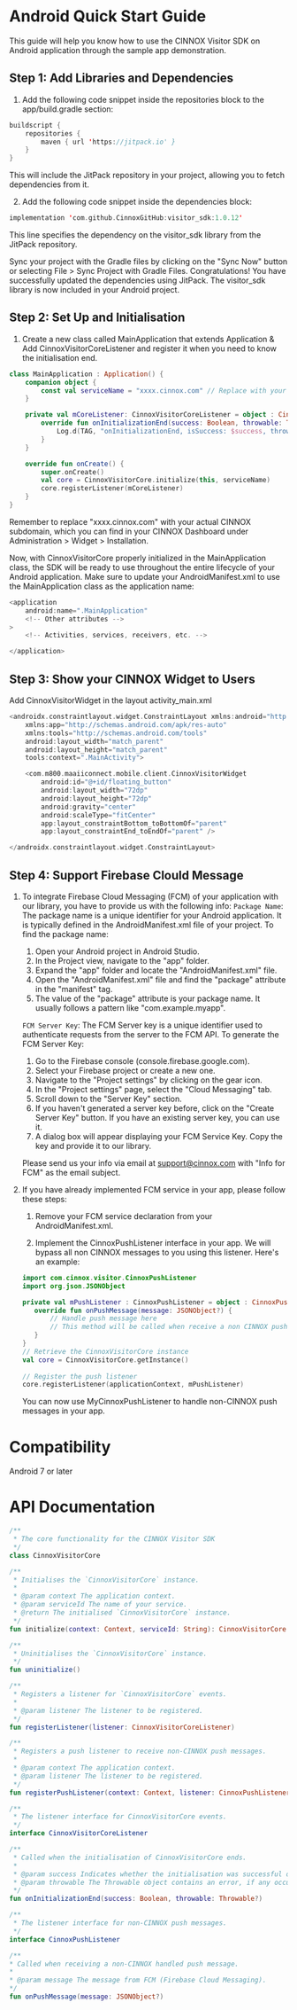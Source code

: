 # **Android Quick Start Guide**
This guide will help you know how to use the CINNOX Visitor SDK on Android application through the sample app demonstration.
 
## **Step 1: Add Libraries and Dependencies**
1. Add the following code snippet inside the repositories block to the app/build.gradle section:
   
```kotlin
buildscript {
    repositories {
        maven { url 'https://jitpack.io' }
    }
}
```
This will include the JitPack repository in your project, allowing you to fetch dependencies from it.

2. Add the following code snippet inside the dependencies block:

```kotlin
implementation 'com.github.CinnoxGitHub:visitor_sdk:1.0.12'
```
This line specifies the dependency on the visitor_sdk library from the JitPack repository. 

Sync your project with the Gradle files by clicking on the "Sync Now" button or selecting File > Sync Project with Gradle Files.
Congratulations! You have successfully updated the dependencies using JitPack. The visitor_sdk library is now included in your Android project.

## **Step 2: Set Up and Initialisation**

1. Create a new class called MainApplication that extends Application & Add CinnoxVisitorCoreListener and register it when you need to know the initialisation end.
 ```kotlin
 class MainApplication : Application() {
     companion object {
         const val serviceName = "xxxx.cinnox.com" // Replace with your CINNOX subdomain
     }

     private val mCoreListener: CinnoxVisitorCoreListener = object : CinnoxVisitorCoreListener{
         override fun onInitializationEnd(success: Boolean, throwable: Throwable?) {
             Log.d(TAG, "onInitializationEnd, isSuccess: $success, throwable: $throwable")
         }
     }

     override fun onCreate() {
         super.onCreate()
         val core = CinnoxVisitorCore.initialize(this, serviceName)
         core.registerListener(mCoreListener)
     }
 }
 ```
 Remember to replace "xxxx.cinnox.com" with your actual CINNOX subdomain, which you can find in your CINNOX Dashboard under Administration > Widget > Installation.

 Now, with CinnoxVisitorCore properly initialized in the MainApplication class, the SDK will be ready to use throughout the entire lifecycle of your Android application. Make sure to update your AndroidManifest.xml to use the MainApplication class as the application name:
 
 ```kotlin
 <application
     android:name=".MainApplication"
     <!-- Other attributes -->
 >
     <!-- Activities, services, receivers, etc. -->

 </application>
 ```

## **Step 3: Show your CINNOX Widget to Users**
Add CinnoxVisitorWidget in the layout activity_main.xml

```kotlin
<androidx.constraintlayout.widget.ConstraintLayout xmlns:android="http://schemas.android.com/apk/res/android"
    xmlns:app="http://schemas.android.com/apk/res-auto"
    xmlns:tools="http://schemas.android.com/tools"
    android:layout_width="match_parent"
    android:layout_height="match_parent"
    tools:context=".MainActivity">

    <com.m800.maaiiconnect.mobile.client.CinnoxVisitorWidget
        android:id="@+id/floating_button"
        android:layout_width="72dp"
        android:layout_height="72dp"
        android:gravity="center"
        android:scaleType="fitCenter"
        app:layout_constraintBottom_toBottomOf="parent"
        app:layout_constraintEnd_toEndOf="parent" />

</androidx.constraintlayout.widget.ConstraintLayout>
```

## **Step 4: Support Firebase Clould Message**
1. To integrate Firebase Cloud Messaging (FCM) of your application with our library, you have to provide us with the following info:
   `Package Name`:
   The package name is a unique identifier for your Android application. It is typically defined in the AndroidManifest.xml file of your project. To find the package name:
   
   1. Open your Android project in Android Studio.
   2. In the Project view, navigate to the "app" folder.
   3. Expand the "app" folder and locate the "AndroidManifest.xml" file.
   4. Open the "AndroidManifest.xml" file and find the "package" attribute in the "manifest" tag.
   5. The value of the "package" attribute is your package name. It usually follows a pattern like "com.example.myapp".
   
   `FCM Server Key`:
   The FCM Server key is a unique identifier used to authenticate requests from the server to the FCM API. To generate the FCM Server Key:
   
   1. Go to the Firebase console (console.firebase.google.com).
   2. Select your Firebase project or create a new one.
   3. Navigate to the "Project settings" by clicking on the gear icon.
   4. In the "Project settings" page, select the "Cloud Messaging" tab.
   5. Scroll down to the "Server Key" section.
   6. If you haven't generated a server key before, click on the "Create Server Key" button. If you have an existing server key, you can use it.
   7. A dialog box will appear displaying your FCM Service Key. Copy the key and provide it to our library.
    
   Please send us your info via email at support@cinnox.com with "Info for FCM" as the email subject.

 
3. If you have already implemented FCM service in your app, please follow these steps:

   1. Remove your FCM service declaration from your AndroidManifest.xml.
   
   2. Implement the CinnoxPushListener interface in your app. We will bypass all non CINNOX messages to you using this listener. Here's an example:
   ```kotlin
   import com.cinnox.visitor.CinnoxPushListener
   import org.json.JSONObject

   private val mPushListener : CinnoxPushListener = object : CinnoxPushListener{
      override fun onPushMessage(message: JSONObject?) {
          // Handle push message here
          // This method will be called when receive a non CINNOX push message
      }
   }
   // Retrieve the CinnoxVisitorCore instance
   val core = CinnoxVisitorCore.getInstance()
 
   // Register the push listener
   core.registerListener(applicationContext, mPushListener)
   ```
   You can now use MyCinnoxPushListener to handle non-CINNOX push messages in your app.

# **Compatibility**
Android 7 or later


# **API Documentation**
```kotlin
/**
 * The core functionality for the CINNOX Visitor SDK
 */
class CinnoxVisitorCore

/**
 * Initialises the `CinnoxVisitorCore` instance.
 *
 * @param context The application context.
 * @param serviceId The name of your service.
 * @return The initialised `CinnoxVisitorCore` instance.
 */
fun initialize(context: Context, serviceId: String): CinnoxVisitorCore

/**
 * Uninitialises the `CinnoxVisitorCore` instance.
 */
fun uninitialize()

/**
 * Registers a listener for `CinnoxVisitorCore` events.
 *
 * @param listener The listener to be registered.
 */
fun registerListener(listener: CinnoxVisitorCoreListener)

/**
 * Registers a push listener to receive non-CINNOX push messages.
 *
 * @param context The application context.
 * @param listener The listener to be registered.
 */
fun registerPushListener(context: Context, listener: CinnoxPushListener)

/**
 * The listener interface for CinnoxVisitorCore events.
 */
interface CinnoxVisitorCoreListener

/**
 * Called when the initialisation of CinnoxVisitorCore ends.
 *
 * @param success Indicates whether the initialisation was successful or not.
 * @param throwable The Throwable object contains an error, if any occurred during initialisation.
 */
fun onInitializationEnd(success: Boolean, throwable: Throwable?)

/**
 * The listener interface for non-CINNOX push messages.
 */
interface CinnoxPushListener 

/**
* Called when receiving a non-CINNOX handled push message.
*
* @param message The message from FCM (Firebase Cloud Messaging).
*/
fun onPushMessage(message: JSONObject?)

```
